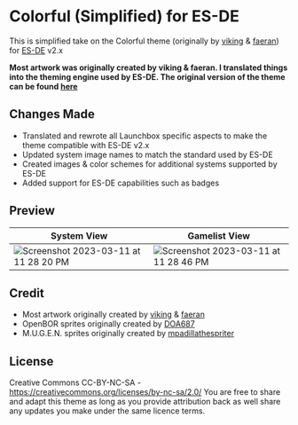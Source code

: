 # Colorful (Simplified) for ES-DE
This is simplified take on the Colorful theme (originally by [viking](https://forums.launchbox-app.com/profile/70421-viking/) & [faeran](https://forums.launchbox-app.com/profile/76940-faeran/)) for [ES-DE](https://es-de.org/) v2.x

**Most artwork was originally created by viking & faeran.  I translated things into the theming engine used by ES-DE. The original version of the theme can be found [here](https://forums.launchbox-app.com/files/file/2081-colorful-bigbox-theme)**

## Changes Made
- Translated and rewrote all Launchbox specific aspects to make the theme compatible with ES-DE v2.x
- Updated system image names to match the standard used by ES-DE
- Created images & color schemes for additional systems supported by ES-DE
- Added support for ES-DE capabilities such as badges

## **Preview**

| System View | Gamelist View |
|----|----|
| <img alt="Screenshot 2023-03-11 at 11 28 20 PM" src="https://user-images.githubusercontent.com/1454947/224524385-46a8ca96-9fcb-419a-a34f-a3ca17f68a19.png"> | <img alt="Screenshot 2023-03-11 at 11 28 46 PM" src="https://user-images.githubusercontent.com/1454947/224524392-f5b21d6d-f9d9-41fa-92ac-0cf989fee109.png"> |

## **Credit**
- Most artwork originally created by [viking](https://forums.launchbox-app.com/profile/70421-viking/) & [faeran](https://forums.launchbox-app.com/files/file/2081-colorful-bigbox-theme)
- OpenBOR sprites originally created by [DOA687](https://www.deviantart.com/doa687)
- M.U.G.E.N. sprites originally created by [mpadillathespriter](https://www.deviantart.com/mpadillathespriter)

## **License**
Creative Commons CC-BY-NC-SA - https://creativecommons.org/licenses/by-nc-sa/2.0/
You are free to share and adapt this theme as long as you provide attribution back as well share any updates you make under the same licence terms.
